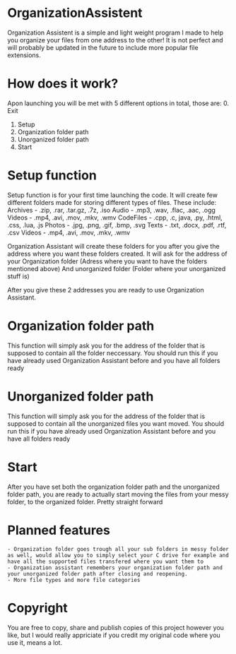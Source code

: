 # OrganizationAssistent
Organization Assistent is a simple and light weight program I made to help you organize your files from one address to the other! It is not perfect and will probably be updated in the future to include more popular file extensions.
# How does it work?
Apon launching you will be met with 5 different options in total, those are:
0. Exit
1. Setup
2. Organization folder path
3. Unorganized folder path
4. Start

# Setup function 
Setup function is for your first time launching the code. It will create few different folders made for storing different types of files.
These include:
    Archives - .zip, .rar, .tar.gz, .7z, .iso 
    Audio - .mp3, .wav, .flac, .aac, .ogg 
    Videos - .mp4, .avi, .mov, .mkv, .wmv
    CodeFiles - .cpp, .c, java, .py, .html, .css, .lua, .js
    Photos - .jpg, .png, .gif, .bmp, .svg
    Texts - .txt, .docx, .pdf, .rtf, .csv
    Videos - .mp4, .avi, .mov, .mkv, .wmv

Organization Assistant will create these folders for you after you give the address where you want these folders created. It will ask for the address of your Organization folder (Adress where you want to have the folders mentioned above) And unorganized folder (Folder where your unorganized stuff is)

After you give these 2 addresses you are ready to use Organization Assistant.

# Organization folder path
This function will simply ask you for the address of the folder that is supposed to contain all the folder neccessary. You should run this if you have already used Organization Assistant before and you have all folders ready

# Unorganized folder path
This function will simply ask you for the address of the folder that is supposed to contain all the unorganized files you want moved. You should run this if you have already used Organization Assistant before and you have all folders ready

# Start
After you have set both the organization folder path and the unorganized folder path, you are ready to actually start moving the files from your messy folder, to the organized folder. Pretty straight forward


# Planned features

    - Organization folder goes trough all your sub folders in messy folder as well, would allow you to simply select your C drive for example and have all the supported files transfered where you want them to
    - Organization assistant remembers your organization folder path and your unorganized folder path after closing and reopening.
    - More file types and more file categories

# Copyright
You are free to copy, share and publish copies of this project however you like, but I would really appriciate if you credit my original code where you use it, means a lot.


